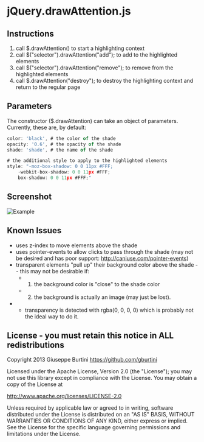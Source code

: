 # jQuery.drawAttention.js

## Instructions
1. call $.drawAttention() to start a highlighting context
2. call $("selector").drawAttention("add"); to add to the highlighted elements
3. call $("selector").drawAttention("remove"); to remove from the highlighted elements
4. call $.drawAttention("destroy"); to destroy the highlighting context and return to the regular page

## Parameters

The constructor ($.drawAttention) can take an object of parameters. Currently, these are, by default:

```javascript
color: 'black',	# the color of the shade
opacity: '0.6',	# the opacity of the shade
shade: 'shade',	# the name of the shade

# the additional style to apply to the highlighted elements
style: "-moz-box-shadow: 0 0 11px #FFF;
	-webkit-box-shadow: 0 0 11px #FFF;
	box-shadow: 0 0 11px #FFF;"
```

## Screenshot
![Example](http://i.imgur.com/2SU5wlX.png)

## Known Issues
* uses z-index to move elements above the shade
* uses pointer-events to allow clicks to pass through the shade (may not be desired and has poor support: http://caniuse.com/pointer-events)
* transparent elements "pull up" their background color above the shade -- this may not be desirable if: 
  * 1. the background color is "close" to the shade color
  * 2. the background is actually an image (may just be lost).
* - transparency is detected with rgba(0, 0, 0, 0) which is probably not the ideal way to do it. 

## License - you must retain this notice in ALL redistributions

Copyright 2013 Giuseppe Burtini      https://github.com/gburtini

Licensed under the Apache License, Version 2.0 (the "License");
you may not use this library except in compliance with the License.
You may obtain a copy of the License at

http://www.apache.org/licenses/LICENSE-2.0

Unless required by applicable law or agreed to in writing, software
distributed under the License is distributed on an "AS IS" BASIS,
WITHOUT WARRANTIES OR CONDITIONS OF ANY KIND, either express or implied.
See the License for the specific language governing permissions and
limitations under the License.
